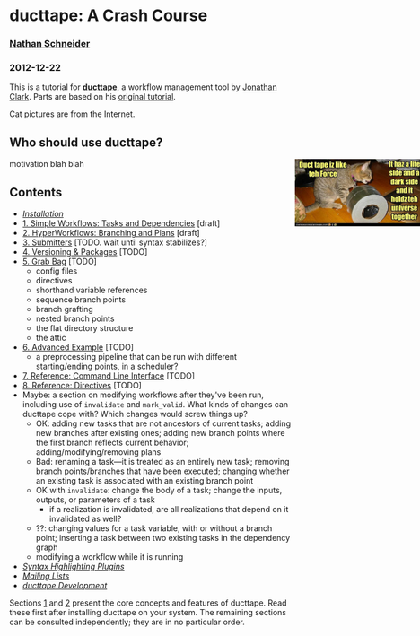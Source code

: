 # ducttape: A Crash Course
### [Nathan Schneider](http://nathan.cl)
### 2012-12-22

This is a tutorial for **[ducttape](https://github.com/jhclark/ducttape/)**, a workflow management tool by [Jonathan Clark](http://www.cs.cmu.edu/~jhclark/). Parts are based on his [original tutorial](https://github.com/jhclark/ducttape/blob/master/tutorial/TUTORIAL.html).

Cat pictures are from the Internet.

## Who should use ducttape?

<p style="position: relative;"><img src="cats/ducttape.jpg" style="position: absolute; left: 101%; height: 120px;" /></p>

motivation blah blah

## Contents

* _[Installation](https://github.com/jhclark/ducttape/blob/master/README.md#quick-start)_
* [1. Simple Workflows: Tasks and Dependencies](tutorial1.html) [draft]
* [2. HyperWorkflows: Branching and Plans](tutorial2.html) [draft]
* [3. Submitters](tutorial3.html) [TODO. wait until syntax stabilizes?]
* [4. Versioning & Packages](tutorial4.html) [TODO]
* [5. Grab Bag](tutorial5.html) [TODO]
  - config files
  - directives
  - shorthand variable references
  - sequence branch points
  - branch grafting
  - nested branch points
  - the flat directory structure
  - the attic
* [6. Advanced Example](tutorial6.html) [TODO]
  - a preprocessing pipeline that can be run with different starting/ending points, in a scheduler?
* [7. Reference: Command Line Interface](tutorial7.html) [TODO]
* [8. Reference: Directives](tutorial8.html) [TODO]
* Maybe: a section on modifying workflows after they've been run, including use of `invalidate` and `mark_valid`. What kinds of changes can ducttape cope with? Which changes would screw things up?
  - OK: adding new tasks that are not ancestors of current tasks; adding new branches after existing ones; adding new branch points where the first branch reflects current behavior; adding/modifying/removing plans
  - Bad: renaming a task—it is treated as an entirely new task; removing branch points/branches that have been executed; changing whether an existing task is associated with an existing branch point
  - OK with `invalidate`: change the body of a task; change the inputs, outputs, or parameters of a task
      * if a realization is invalidated, are all realizations that depend on it invalidated as well?
  - ??: changing values for a task variable, with or without a branch point; inserting a task between two existing tasks in the dependency graph
  - modifying a workflow while it is running
* _[Syntax Highlighting Plugins](https://github.com/jhclark/ducttape/blob/master/README.md#emacs-mode)_
* _[Mailing Lists](https://github.com/jhclark/ducttape/blob/master/README.md#updates)_
* _[ducttape Development](https://github.com/jhclark/ducttape/blob/master/HACKING.md)_

Sections [1](tutorial1.html) and [2](tutorial2.html) present the core concepts and features of ducttape. Read these first after installing ducttape on your system. The remaining sections can be consulted independently; they are in no particular order.